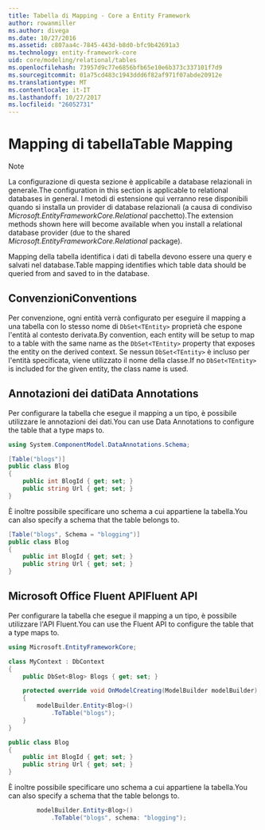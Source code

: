 ```yaml
---
title: Tabella di Mapping - Core a Entity Framework
author: rowanmiller
ms.author: divega
ms.date: 10/27/2016
ms.assetid: c807aa4c-7845-443d-b8d0-bfc9b42691a3
ms.technology: entity-framework-core
uid: core/modeling/relational/tables
ms.openlocfilehash: 73957d9c77e6856bfb65e10e6b373c337101f7d9
ms.sourcegitcommit: 01a75cd483c1943ddd6f82af971f07abde20912e
ms.translationtype: MT
ms.contentlocale: it-IT
ms.lasthandoff: 10/27/2017
ms.locfileid: "26052731"
---
```

# <a name="table-mapping"></a><span data-ttu-id="0158b-102">Mapping di tabella</span><span class="sxs-lookup"><span data-stu-id="0158b-102">Table Mapping</span></span>

> [!NOTE]  
> <span data-ttu-id="0158b-103">La configurazione di questa sezione è applicabile a database relazionali in generale.</span><span class="sxs-lookup"><span data-stu-id="0158b-103">The configuration in this section is applicable to relational databases in general.</span></span> <span data-ttu-id="0158b-104">I metodi di estensione qui verranno rese disponibili quando si installa un provider di database relazionali (a causa di condiviso *Microsoft.EntityFrameworkCore.Relational* pacchetto).</span><span class="sxs-lookup"><span data-stu-id="0158b-104">The extension methods shown here will become available when you install a relational database provider (due to the shared *Microsoft.EntityFrameworkCore.Relational* package).</span></span>

<span data-ttu-id="0158b-105">Mapping della tabella identifica i dati di tabella devono essere una query e salvati nel database.</span><span class="sxs-lookup"><span data-stu-id="0158b-105">Table mapping identifies which table data should be queried from and saved to in the database.</span></span>

## <a name="conventions"></a><span data-ttu-id="0158b-106">Convenzioni</span><span class="sxs-lookup"><span data-stu-id="0158b-106">Conventions</span></span>

<span data-ttu-id="0158b-107">Per convenzione, ogni entità verrà configurato per eseguire il mapping a una tabella con lo stesso nome di `DbSet<TEntity>` proprietà che espone l'entità al contesto derivata.</span><span class="sxs-lookup"><span data-stu-id="0158b-107">By convention, each entity will be setup to map to a table with the same name as the `DbSet<TEntity>` property that exposes the entity on the derived context.</span></span> <span data-ttu-id="0158b-108">Se nessun `DbSet<TEntity>` è incluso per l'entità specificata, viene utilizzato il nome della classe.</span><span class="sxs-lookup"><span data-stu-id="0158b-108">If no `DbSet<TEntity>` is included for the given entity, the class name is used.</span></span>

## <a name="data-annotations"></a><span data-ttu-id="0158b-109">Annotazioni dei dati</span><span class="sxs-lookup"><span data-stu-id="0158b-109">Data Annotations</span></span>

<span data-ttu-id="0158b-110">Per configurare la tabella che esegue il mapping a un tipo, è possibile utilizzare le annotazioni dei dati.</span><span class="sxs-lookup"><span data-stu-id="0158b-110">You can use Data Annotations to configure the table that a type maps to.</span></span>

``` csharp
using System.ComponentModel.DataAnnotations.Schema;
```
``` csharp
[Table("blogs")]
public class Blog
{
    public int BlogId { get; set; }
    public string Url { get; set; }
}
```

<span data-ttu-id="0158b-111">È inoltre possibile specificare uno schema a cui appartiene la tabella.</span><span class="sxs-lookup"><span data-stu-id="0158b-111">You can also specify a schema that the table belongs to.</span></span>

``` csharp
[Table("blogs", Schema = "blogging")]
public class Blog
{
    public int BlogId { get; set; }
    public string Url { get; set; }
}
```

## <a name="fluent-api"></a><span data-ttu-id="0158b-112">Microsoft Office Fluent API</span><span class="sxs-lookup"><span data-stu-id="0158b-112">Fluent API</span></span>

<span data-ttu-id="0158b-113">Per configurare la tabella che esegue il mapping a un tipo, è possibile utilizzare l'API Fluent.</span><span class="sxs-lookup"><span data-stu-id="0158b-113">You can use the Fluent API to configure the table that a type maps to.</span></span>

``` csharp
using Microsoft.EntityFrameworkCore;
```
``` csharp
class MyContext : DbContext
{
    public DbSet<Blog> Blogs { get; set; }

    protected override void OnModelCreating(ModelBuilder modelBuilder)
    {
        modelBuilder.Entity<Blog>()
            .ToTable("blogs");
    }
}

public class Blog
{
    public int BlogId { get; set; }
    public string Url { get; set; }
}
```

<span data-ttu-id="0158b-114">È inoltre possibile specificare uno schema a cui appartiene la tabella.</span><span class="sxs-lookup"><span data-stu-id="0158b-114">You can also specify a schema that the table belongs to.</span></span>

<!-- [!code-csharp[Main](samples/core/relational/Modeling/FluentAPI/Samples/Relational/TableAndSchema.cs?highlight=2)] -->
``` csharp
        modelBuilder.Entity<Blog>()
            .ToTable("blogs", schema: "blogging");
```

